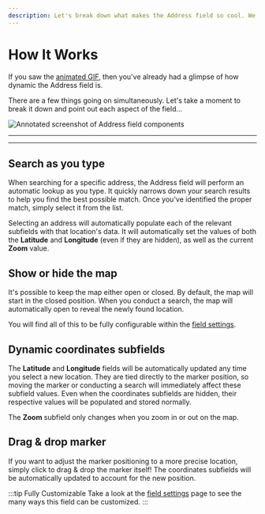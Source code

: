 ```yaml
---
description: Let's break down what makes the Address field so cool. We've got several moving parts tied together, to bring you the most intuitive user experience.
---
```


# How It Works

If you saw the [animated GIF](/address-field/), then you've already had a glimpse of how dynamic the Address field is.

There are a few things going on simultaneously. Let's take a moment to break it down and point out each aspect of the field...

<img :src="$withBase('/images/address-field/annotated.png')" alt="Annotated screenshot of Address field components">

---
---


## Search as you type

When searching for a specific address, the Address field will perform an automatic lookup as you type. It quickly narrows down your search results to help you find the best possible match. Once you've identified the proper match, simply select it from the list.

Selecting an address will automatically populate each of the relevant subfields with that location's data. It will automatically set the values of both the **Latitude** and **Longitude** (even if they are hidden), as well as the current **Zoom** value.

## Show or hide the map

It's possible to keep the map either open or closed. By default, the map will start in the closed position. When you conduct a search, the map will automatically open to reveal the newly found location.

You will find all of this to be fully configurable within the [field settings](/address-field/settings/).

## Dynamic coordinates subfields

The **Latitude** and **Longitude** fields will be automatically updated any time you select a new location. They are tied directly to the marker position, so moving the marker or conducting a search will immediately affect these subfield values. Even when the coordinates subfields are hidden, their respective values will be populated and stored normally.

The **Zoom** subfield only changes when you zoom in or out on the map.

## Drag & drop marker

If you want to adjust the marker positioning to a more precise location, simply click to drag & drop the marker itself! The coordinates subfields will be automatically updated to account for the new position.

:::tip Fully Customizable
Take a look at the [field settings](/address-field/settings/) page to see the many ways this field can be customized.
:::
